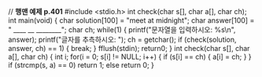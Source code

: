 // **행맨 예제 p.401**
#include <stdio.h>
int check(char s[], char a[], char ch);
int main(void)
{
    char solution[100] = "meet at midnight";
    char answer[100] = " ____ __ ________";
    char ch;
    while(1)
    {
        printf("문자열을 입력하시오: %s\n", answer);
        printf("글자를 추측하시오: ");
        ch = getchar();
        if (check(solution, answer, ch) == 1)
        {
            break;
        }
        fflush(stdin);
    return0;
}
int check(char s[], char a[], char ch)
{
    int i;
    for(i = 0; s[i] != NULL; i++)
    {
        if (s[i] == ch)
        {
            a[i] = ch;
        }
    }
    if (strcmp(s, a) == 0) return 1;
    else return 0;
}
